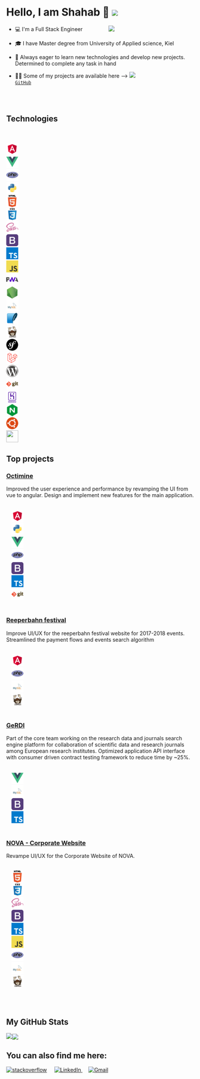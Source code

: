 # Hello, I am Shahab 🖖 <img src="https://komarev.com/ghpvc/?username=babatech&label=Profile+Views" />


<img align='right' src="https://media.giphy.com/media/USV0ym3bVWQJJmNu3N/giphy.gif" width="230">

- 💻 I'm a Full Stack Engineer

- 🎓 I have Master degree from University of Applied science, Kiel

- 🌱 Always eager to learn new technologies and develop new projects. Determined to complete any task in hand

- 👨‍💻 Some of my projects are available here --> <code><a href="https://github.com/babatech" title="GitHub Profile"><img width="22" src="https://b.thumbs.redditmedia.com/AltCa25flSy96k0VDTcXUseNPu25FWaInEl1LOvkbqs.png"> GitHub</a></code>
[](https://github.com/babatech)

<br><br>

## Technologies
 
<p align="left">
<code>
 
<img height="32" width="32" src="https://raw.githubusercontent.com/github/explore/master/topics/angular/angular.png" />
<img height="32" width="32" src="https://raw.githubusercontent.com/github/explore/master/topics/vue/vue.png" />
<img height="32" width="32" src="https://raw.githubusercontent.com/github/explore/master/topics/php/php.png" />
<img height="32" width="32" src="https://raw.githubusercontent.com/github/explore/master/topics/python/python.png" />
<img height="32" width="32" src="https://raw.githubusercontent.com/github/explore/master/topics/html/html.png" />
<img height="32" width="32" src="https://raw.githubusercontent.com/github/explore/master/topics/css/css.png" />
<img height="32" width="32" src="https://raw.githubusercontent.com/github/explore/master/topics/sass/sass.png" />
<img height="32" width="32" src="https://raw.githubusercontent.com/github/explore/master/topics/bootstrap/bootstrap.png" />
<img height="32" width="32" src="https://raw.githubusercontent.com/github/explore/master/topics/typescript/typescript.png" />
<img height="32" width="32" src="https://raw.githubusercontent.com/github/explore/master/topics/javascript/javascript.png" />
<img height="32" width="32" src="https://raw.githubusercontent.com/github/explore/master/topics/pwa/pwa.png" />
<img height="32" width="32" src="https://raw.githubusercontent.com/github/explore/master/topics/nodejs/nodejs.png" />
<img height="32" width="32" src="https://raw.githubusercontent.com/github/explore/master/topics/mysql/mysql.png" />
<img height="32" width="32" src="https://raw.githubusercontent.com/github/explore/master/topics/sqlite/sqlite.png" />
<img height="32" width="32" src="https://raw.githubusercontent.com/github/explore/master/topics/composer/composer.png" />
<img height="32" width="32" src="https://raw.githubusercontent.com/github/explore/master/topics/symfony/symfony.png" />
<img height="32" width="32" src="https://raw.githubusercontent.com/github/explore/master/topics/laravel/laravel.png" />
<img height="32" width="32" src="https://raw.githubusercontent.com/github/explore/master/topics/wordpress/wordpress.png" />
<img height="32" width="32" src="https://raw.githubusercontent.com/github/explore/master/topics/git/git.png" />
<img height="32" width="32" src="https://raw.githubusercontent.com/github/explore/master/topics/heroku/heroku.png" />
<img height="32" width="32" src="https://raw.githubusercontent.com/github/explore/master/topics/nginx/nginx.png" />
<img height="32" width="32" src="https://raw.githubusercontent.com/github/explore/master/topics/ubuntu/ubuntu.png" />
<img height="32" width="32" src="https://avatars3.githubusercontent.com/u/10251060?s=200&v=4" />
</code>
</p>

## Top projects
### [Octimine](https://app.octimine.com/ "Octimine") 
Improved the user experience and performance by revamping the UI from vue to angular. Design and implement new features for the main application.
<p>
 <code>
  <img height="32" width="32" src="https://raw.githubusercontent.com/github/explore/master/topics/angular/angular.png" />
  <img height="32" width="32" src="https://raw.githubusercontent.com/github/explore/master/topics/python/python.png" />
  <img height="32" width="32" src="https://raw.githubusercontent.com/github/explore/master/topics/vue/vue.png" />
  <img height="32" width="32" src="https://raw.githubusercontent.com/github/explore/master/topics/php/php.png" />
  <img height="32" width="32" src="https://raw.githubusercontent.com/github/explore/master/topics/bootstrap/bootstrap.png" />
  <img height="32" width="32" src="https://raw.githubusercontent.com/github/explore/master/topics/typescript/typescript.png" />
  <img height="32" width="32" src="https://raw.githubusercontent.com/github/explore/master/topics/git/git.png" />
 </code>
</p>

### [Reeperbahn festival](https://www.reeperbahnfestival.com/de/startseite "Reeperbahn festival")
Improve UI/UX for the reeperbahn festival website for 2017-2018 events. Streamlined the payment flows and events search algorithm
<p>
 <code>
  <img height="32" width="32" src="https://raw.githubusercontent.com/github/explore/master/topics/angular/angular.png" />
  <img height="32" width="32" src="https://raw.githubusercontent.com/github/explore/master/topics/php/php.png" />
  <img height="32" width="32" src="https://raw.githubusercontent.com/github/explore/master/topics/mysql/mysql.png" />
  <img height="32" width="32" src="https://raw.githubusercontent.com/github/explore/master/topics/composer/composer.png" />
 </code>
</p>

###  [GeRDI](https://www.gerdi-project.eu/ "GeRDI")
Part of the core team working on the research data and journals search engine platform for collaboration of scientific data and research journals among European research institutes. Optimized application API interface with consumer driven contract testing framework to reduce time by ~25%.
<p>
 <code>
  <img height="32" width="32" src="https://raw.githubusercontent.com/github/explore/master/topics/vue/vue.png" />
  <img height="32" width="32" src="https://raw.githubusercontent.com/github/explore/master/topics/mysql/mysql.png" />
  <img height="32" width="32" src="https://raw.githubusercontent.com/github/explore/master/topics/bootstrap/bootstrap.png" />
  <img height="32" width="32" src="https://raw.githubusercontent.com/github/explore/master/topics/typescript/typescript.png" />
 </code>
</p>

### [NOVA - Corporate Website](https://www.kampmann.de/nova "NOVA - Corporate Website")
Revampe UI/UX for the Corporate Website of NOVA.
<p>
 <code>
  <img height="32" width="32" src="https://raw.githubusercontent.com/github/explore/master/topics/html/html.png" />
  <img height="32" width="32" src="https://raw.githubusercontent.com/github/explore/master/topics/css/css.png" />
  <img height="32" width="32" src="https://raw.githubusercontent.com/github/explore/master/topics/sass/sass.png" />
  <img height="32" width="32" src="https://raw.githubusercontent.com/github/explore/master/topics/bootstrap/bootstrap.png" />
  <img height="32" width="32" src="https://raw.githubusercontent.com/github/explore/master/topics/typescript/typescript.png" />
  <img height="32" width="32" src="https://raw.githubusercontent.com/github/explore/master/topics/javascript/javascript.png" />
  <img height="32" width="32" src="https://raw.githubusercontent.com/github/explore/master/topics/php/php.png" />
  <img height="32" width="32" src="https://raw.githubusercontent.com/github/explore/master/topics/mysql/mysql.png" />
  <img height="32" width="32" src="https://raw.githubusercontent.com/github/explore/master/topics/composer/composer.png" />
 </code>
</p>

<br>

## My GitHub Stats

<img align="left" src="https://github-readme-stats.vercel.app/api/top-langs/?username=babatech&theme=gotham" />
<img align="center" src="https://github-readme-stats.vercel.app/api?username=babatech&show_icons=true&hide=contribs,issues&theme=gotham" />

## You can also find me here:  

<p>
    <a href="https://stackoverflow.com/users/3318657/shahab"><img src="https://image.flaticon.com/icons/png/512/2111/2111628.png" width="30px" alt="stackoverflow"></a> &nbsp; &nbsp;
    <a href="https://www.linkedin.com/in/shahabshakoor"><img src="https://img2.gratispng.com/20171202/f59/linkedin-download-png-5a22d420d16602.1978549215122319688577.jpg" width="30px" alt="LinkedIn">     </a> &nbsp; &nbsp;
    <a href="mailto:shahabi1209@gmail.com"><img alt="Gmail" src="https://saberenemquimicaefisica.com.br/wp/wp-content/uploads/2019/05/gmail.png" title="Email" width="30px" /></a>  &nbsp; &nbsp;
</p>

